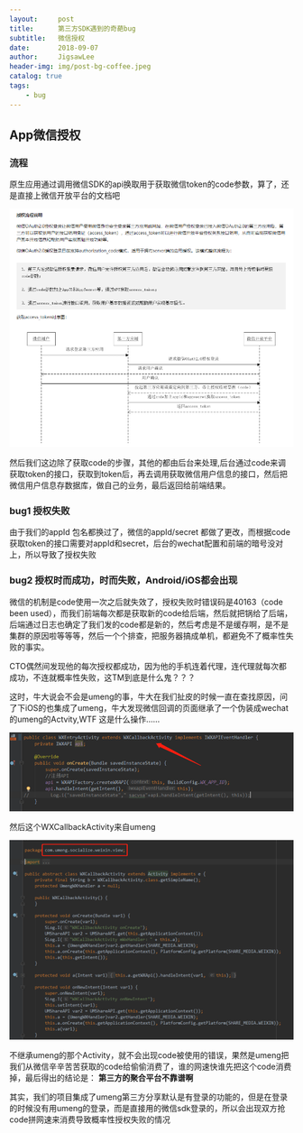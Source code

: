 ```yaml
---
layout:     post
title:      第三方SDK遇到的奇葩bug
subtitle:   微信授权
date:       2018-09-07
author:     JigsawLee
header-img: img/post-bg-coffee.jpeg
catalog: true
tags:
    - bug
---
```


## App微信授权
### 流程
原生应用通过调用微信SDK的api换取用于获取微信token的code参数，算了，还是直接上微信开放平台的文档吧

![](../img/blog/wechat_auth_document.png)

然后我们这边除了获取code的步骤，其他的都由后台来处理,后台通过code来调获取token的接口，获取到token后，再去调用获取微信用户信息的接口，然后把微信用户信息存数据库，做自己的业务，最后返回给前端结果。


### bug1 授权失败

由于我们的appId 包名都换过了，微信的appId/secret 都做了更改，而根据code获取token的接口需要对appId和secret，后台的wechat配置和前端的暗号没对上，所以导致了授权失败


### bug2 授权时而成功，时而失败，Android/iOS都会出现

微信的机制是code使用一次之后就失效了，授权失败时错误码是40163（code been used），而我们前端每次都是获取新的code给后端，然后就把锅给了后端，后端通过日志也确定了我们发的code都是新的，然后考虑是不是缓存啊，是不是集群的原因啦等等等，然后一个个排查，把服务器搞成单机，都避免不了概率性失败的事实。

CTO偶然间发现他的每次授权都成功，因为他的手机连着代理，连代理就每次都成功，不连就概率性失败，这TM到底是什么鬼？？？

这时，牛大说会不会是umeng的事，牛大在我们扯皮的时候一直在查找原因，问了下iOS的也集成了umeng，牛大发现微信回调的页面继承了一个伪装成wechat的umeng的Actvity,WTF 这是什么操作……

![](../img/blog/wxentry_activity.png)

然后这个WXCallbackActivity来自umeng

![](../img/blog/umeng_activity.png)

不继承umeng的那个Activity，就不会出现code被使用的错误，果然是umeng把我们从微信辛辛苦苦获取的code给偷偷消费了，谁的网速快谁先把这个code消费掉，最后得出的结论是：
    **第三方的聚合平台不靠谱啊**


其实，我们的项目集成了umeng第三方分享默认是有登录的功能的，但是在登录的时候没有用umeng的登录，而是直接用的微信sdk登录的，所以会出现双方抢code拼网速来消费导致概率性授权失败的情况
 
